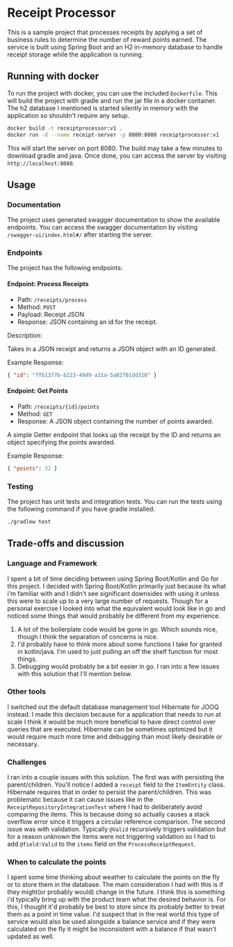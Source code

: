 # Receipt Processor

This is a sample project that processes receipts by applying a set of business rules to determine the number of reward 
points earned. The service is built using Spring Boot and an H2 in-memory database to handle receipt storage while the application is running.

## Running with docker

To run the project with docker, you can use the included `Dockerfile`. This will build
the project with gradle and run the jar file in a docker container. The h2 database I mentioned
is started silently in memory with the application so shouldn't require any setup.
    
```bash
docker build -t receiptprocessor:v1 .
docker run -d --name receipt-server -p 8080:8080 receiptprocessor:v1
```

This will start the server on port 8080. The build may take a few minutes to download gradle and java. Once done, you can access the server by visiting `http://localhost:8080`.

## Usage

### Documentation

The project uses generated swagger documentation to show the available endpoints. You can access the swagger documentation
by visiting `/swagger-ui/index.html#/` after starting the server.

### Endpoints

The project has the following endpoints:

#### Endpoint: Process Receipts

* Path: `/receipts/process`
* Method: `POST`
* Payload: Receipt JSON
* Response: JSON containing an id for the receipt.

Description:

Takes in a JSON receipt and returns a JSON object with an ID generated.

Example Response:
```json
{ "id": "7fb1377b-b223-49d9-a31a-5a02701dd310" }
```

#### Endpoint: Get Points

* Path: `/receipts/{id}/points`
* Method: `GET`
* Response: A JSON object containing the number of points awarded.

A simple Getter endpoint that looks up the receipt by the ID and returns an object specifying the points awarded.

Example Response:
```json
{ "points": 32 }
```

### Testing

The project has unit tests and integration tests. You can run the tests using the following command if you have gradle installed.

```bash
./gradlew test
```

## Trade-offs and discussion

### Language and Framework

I spent a bit of time deciding between using Spring Boot/Kotlin and Go for this project. I decided with Spring Boot/Kotlin
primarily just because its what i'm familiar with and I didn't see significant downsides with using it unless this were to
scale up to a very large number of requests. Though for a personal exercise I looked into what the equivalent would look
like in go and noticed some things that would probably be different from my experience.
1. A lot of the boilerplate code would be gone in go. Which sounds nice, though I think the separation of concerns is nice.
2. I'd probably have to think more about some functions I take for granted in kotlin/java. I'm used to just pulling an off the shelf function for most things.
3. Debugging would probably be a bit easier in go. I ran into a few issues with this solution that I'll mention below.

### Other tools

I switched out the default database management tool Hibernate for JOOQ instead. I made this decision because for a application
that needs to run at scale I think it would be much more beneficial to have direct control over queries that are executed.
Hibernate can be sometimes optimized but it would require much more time and debugging than most likely desirable or necessary.

### Challenges

I ran into a couple issues with this solution. The first was with persisting the parent/children. You'll notice I added
a `receipt` field to the `ItemEntity` class. Hibernate requires that in order to persist the parent/children. This was problematic
because it can cause issues like in the `ReceiptRepositoryIntegrationTest` where I had to deliberately avoid comparing the
items. This is because doing so actually causes a stack overflow error since it triggers a circular reference comparison.
The second issue was with validation. Typically `@Valid` recursively triggers validation but for a reason unknown the
items were not triggering validation so I had to add `@field:Valid` to the `items` field on the `ProcessReceiptRequest`.

### When to calculate the points

I spent some time thinking about weather to calculate the points on the fly or to store them in the database. The main
consideration I had with this is if they might(or probably would) change in the future. I think this is something i'd
typically bring up with the product team what the desired behavior is. For this, I thought it'd probably be best to store
since its probably better to treat them as a point in time value. I'd suspect that in the real world this type of service
would also be used alongside a balance service and if they were calculated on the fly it might be inconsistent with a balance
if that wasn't updated as well.
